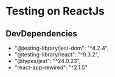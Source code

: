 # Testing on ReactJs


## DevDependencies
- "@testing-library/jest-dom": "^4.2.4",
- "@testing-library/react": "^9.3.2",
- "@types/jest": "^24.0.23",
- "react-app-rewired": "^2.1.5"